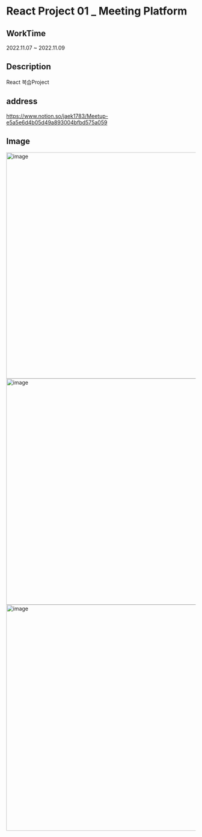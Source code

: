 # React Project 01 _ Meeting Platform

## WorkTime
2022.11.07 ~ 2022.11.09
## Description
React 복습Project
## address
https://www.notion.so/jaek1783/Meetup-e5a5e6d4b05d49a893004bfbd575a059
## Image
<img width="600" alt="image" src="https://user-images.githubusercontent.com/73649967/201014742-dace3594-77ab-40e4-bcc2-b933a8c8afed.png">
<img width="600" alt="image" src="https://user-images.githubusercontent.com/73649967/201014938-ab37ce93-46f0-4f4a-8e71-d967ee4dd454.png">
<img width="600" alt="image" src="https://user-images.githubusercontent.com/73649967/201015027-edaa5528-ed1c-46db-b1e8-b754f6ecdee5.png">
